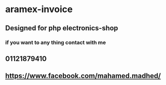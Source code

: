 # aramex-invoice
## Designed for php electronics-shop
### if you want to any thing contact with me 
## 01121879410
## https://www.facebook.com/mahamed.madhed/
